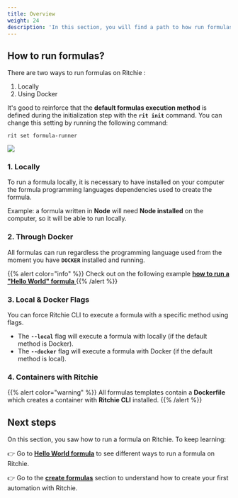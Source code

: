 ```yaml
---
title: Overview
weight: 24
description: 'In this section, you will find a path to how run formulas using Ritchie.'
---
```


## How to run formulas?

There are two ways to run formulas on Ritchie :

1. Locally
2. Using Docker

It's good to reinforce that the **default formulas execution method** is defined during the initialization step with the **`rit init`** command. You can change this setting by running the following command:

```text
rit set formula-runner
```

![](/docs/large-gif-1374x404-.gif)

### 1. Locally

To run a formula locally, it is necessary to have installed on your computer the formula programming languages dependencies used to create the formula.

Example: a formula written in **Node** will need **Node installed** on the computer, so it will be able to run locally.   


### 2. Through Docker

All formulas can run regardless the programming language used from the moment you have **`DOCKER`** installed and running.

{{% alert color="info" %}}
Check out on the following example [**how to run a "Hello World" formula** ](/docs-ritchie/how-to/formulas/run-formulas/hello-world-formula/)
{{% /alert %}}

###  3. Local & Docker Flags

You can force Ritchie CLI to execute a formula with a specific method using flags.

* The **`--local`** flag will execute a formula with locally \(if the default method is Docker\). 
* The **`--docker`** flag will execute a formula with Docker \(if the default method is local\). 

### 4. Containers with Ritchie

{{% alert color="warning" %}}
All formulas templates contain a **Dockerfile** which creates a container with **Ritchie CLI** installed.
{{% /alert %}}

## Next steps 

On this section, you saw how to run a formula on Ritchie. To keep learning:

👉 Go to [**Hello World formula**](/docs-ritchie/how-to/formulas/run-formulas/hello-world-formula/) to see different ways to run a formula on Ritchie. 

👉 Go to the [**create formulas**](/docs-ritchie/how-to/formulas/create-formulas/) section to understand how to create your first automation with Ritchie.
